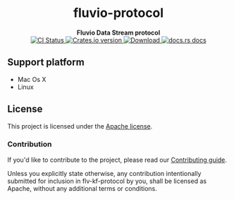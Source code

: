 <h1 align="center">fluvio-protocol</h1>
<div align="center">
 <strong>
   Fluvio Data Stream protocol
 </strong>
</div>

<div align="center">
   <!-- CI status -->
  <a href="https://github.com/infinyon/flv-kf-protocol/actions">
    <img src="https://github.com/infinyon/flv-kf-protocol/workflows/CI/badge.svg"
      alt="CI Status" />
  </a>
  <!-- Crates version -->
  <a href="https://crates.io/crates/kf-protocol">
    <img src="https://img.shields.io/crates/v/kf-protocol?style=flat-square"
    alt="Crates.io version" />
  </a>
  <!-- Downloads -->
  <a href="https://crates.io/crates/kf-protocol">
    <img src="https://img.shields.io/crates/d/kf-protocol.svg?style=flat-square"
      alt="Download" />
  </a>
  <!-- docs.rs docs -->
  <a href="https://docs.rs/kf-protocol">
    <img src="https://img.shields.io/badge/docs-latest-blue.svg?style=flat-square"
      alt="docs.rs docs" />
  </a>
</div>



## Support platform

* Mac Os X
* Linux


## License

This project is licensed under the [Apache license](LICENSE-APACHE).

### Contribution
If you'd like to contribute to the project, please read our [Contributing guide](CONTRIBUTING.md).

Unless you explicitly state otherwise, any contribution intentionally submitted for inclusion in flv-kf-protocol by you, shall be licensed as Apache, without any additional terms or conditions.
